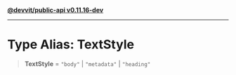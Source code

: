 [**@devvit/public-api v0.11.16-dev**](../../../../../../README.md)

---

# Type Alias: TextStyle

> **TextStyle** = `"body"` \| `"metadata"` \| `"heading"`
